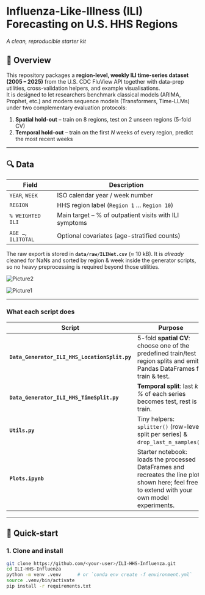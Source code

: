 # Influenza-Like-Illness (ILI) Forecasting on U.S. HHS Regions  
_A clean, reproducible starter kit_


## 📑 Overview
This repository packages a **region-level, weekly ILI time-series dataset (2005 – 2025)** from the U.S. CDC FluView API together with data-prep utilities, cross-validation helpers, and example visualisations.  
It is designed to let researchers benchmark classical models (ARIMA, Prophet, etc.) and modern sequence models (Transformers, Time-LLMs) under two complementary evaluation protocols:

1. **Spatial hold-out** – train on 8 regions, test on 2 unseen regions (5-fold CV)  
2. **Temporal hold-out** – train on the first *N* weeks of every region, predict the most recent weeks


---

## 🔍 Data
| Field            | Description                                            |
|------------------|--------------------------------------------------------|
| `YEAR`, `WEEK`   | ISO calendar year / week number                        |
| `REGION`         | HHS region label (`Region 1` … `Region 10`)            |
| `% WEIGHTED ILI` | Main target – % of outpatient visits with ILI symptoms |
| `AGE …`, `ILITOTAL` | Optional covariates (age-stratified counts)        |

The raw export is stored in **`data/raw/ILINet.csv`** (≈ 10 kB). It is *already* cleaned for NaNs and sorted by region & week inside the generator scripts, so no heavy preprocessing is required beyond those utilities.


![Picture2](https://github.com/user-attachments/assets/810d6dc5-0ac5-4147-9755-66bb6ace6d54)

![Picture1](https://github.com/user-attachments/assets/c375bdfb-ffab-412d-90bd-048850f9c81b)

---


### What each script does
| Script | Purpose | Key I/O |
|--------|---------|---------|
| **`Data_Generator_ILI_HHS_LocationSplit.py`** | 5-fold **spatial CV**: choose one of the predefined train/test region splits and emit Pandas DataFrames for train & test. | Reads `ILINet.csv`; writes/returns `train_df`, `test_df` etc. (see example below) :contentReference[oaicite:0]{index=0} |
| **`Data_Generator_ILI_HHS_TimeSplit.py`** | **Temporal split**: last *k %* of each series becomes test, rest is train. | Same as above; user controls `--test_size`. :contentReference[oaicite:1]{index=1} |
| **`Utils.py`** | Tiny helpers: `splitter()` (row-level split per series) & `drop_last_n_samples()`. | Imported by both generators. :contentReference[oaicite:2]{index=2} |
| **`Plots.ipynb`** | Starter notebook: loads the processed DataFrames and recreates the line plot shown here; feel free to extend with your own model experiments. |

---

## 🚀 Quick-start

### 1. Clone and install
```bash
git clone https://github.com/<your-user>/ILI-HHS-Influenza.git
cd ILI-HHS-Influenza
python -m venv .venv      # or `conda env create -f environment.yml`
source .venv/bin/activate
pip install -r requirements.txt

